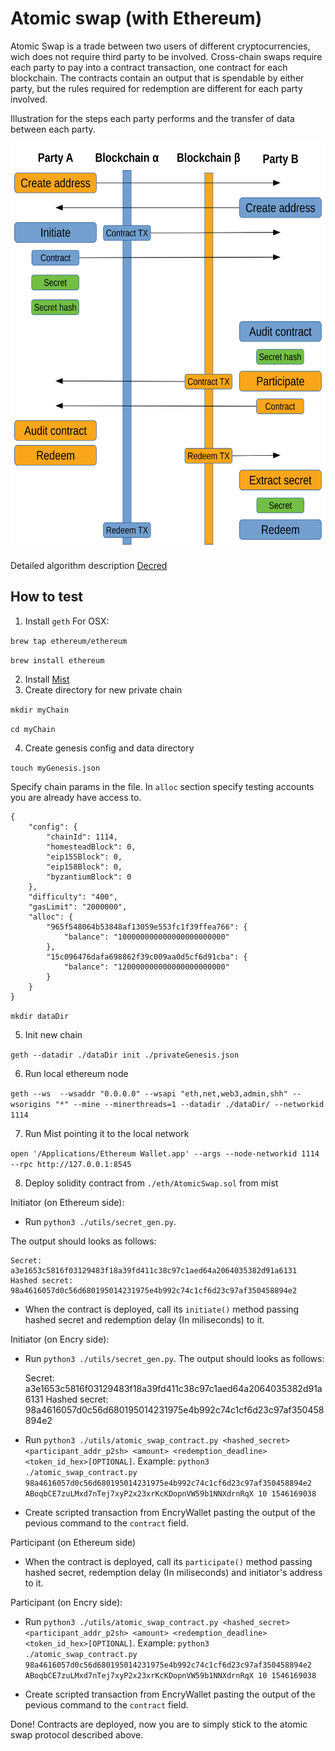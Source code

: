 # Atomic swap (with Ethereum)

Atomic Swap is a trade between two users of different cryptocurrencies, wich does not require third party to be involved.
Cross-chain swaps require each party to pay into a contract transaction, one contract for each blockchain.
The contracts contain an output that is spendable by either party, but the rules required for redemption are different for each party involved.

Illustration for the steps each party performs and the transfer of data between each party.

<img src="img/workflow.svg" width="100%" height=650 />

Detailed algorithm description [Decred](https://github.com/decred/atomicswap)

## How to test

1. Install `geth`
For OSX:

`brew tap ethereum/ethereum`

`brew install ethereum`

2. Install [Mist](https://github.com/ethereum/mist/releases)
3. Create directory for new private chain

`mkdir myChain`

`cd myChain`

4. Create genesis config and data directory

`touch myGenesis.json`

Specify chain params in the file. In `alloc` section specify testing accounts you are already have access to.

    {
        "config": {
            "chainId": 1114,
            "homesteadBlock": 0,
            "eip155Block": 0,
            "eip158Block": 0,
            "byzantiumBlock": 0
        },
        "difficulty": "400",
        "gasLimit": "2000000",
        "alloc": {
            "965f548064b53848af13059e553fc1f39ffea766": { 
                "balance": "100000000000000000000000" 
            },
            "15c096476dafa698862f39c009aa0d5cf6d91cba": { 
                "balance": "120000000000000000000000" 
            }
        }
    }
    
`mkdir dataDir`

5. Init new chain

`geth --datadir ./dataDir init ./privateGenesis.json`

6. Run local ethereum node

`geth --ws  --wsaddr "0.0.0.0" --wsapi "eth,net,web3,admin,shh" --wsorigins "*" --mine --minerthreads=1 --datadir ./dataDir/ --networkid 1114`

7. Run Mist pointing it to the local network

`open '/Applications/Ethereum Wallet.app' --args --node-networkid 1114 --rpc http://127.0.0.1:8545`

8. Deploy solidity contract from `./eth/AtomicSwap.sol` from mist

Initiator (on Ethereum side):

- Run `python3 ./utils/secret_gen.py`.

The output should looks as follows:

    Secret: 
    a3e1653c5816f03129483f18a39fd411c38c97c1aed64a2064035382d91a6131
    Hashed secret: 
    98a4616057d0c56d680195014231975e4b992c74c1cf6d23c97af350458894e2

- When the contract is deployed, call its `initiate()` method passing hashed secret and redemption delay (In miliseconds) to it.

Initiator (on Encry side):

- Run `python3 ./utils/secret_gen.py`.
The output should looks as follows:

    Secret: 
    a3e1653c5816f03129483f18a39fd411c38c97c1aed64a2064035382d91a6131
    Hashed secret: 
    98a4616057d0c56d680195014231975e4b992c74c1cf6d23c97af350458894e2

- Run `python3 ./utils/atomic_swap_contract.py <hashed_secret> <participant_addr_p2sh> <amount> <redemption_deadline> <token_id_hex>[OPTIONAL]`.
Example: `python3 ./atomic_swap_contract.py 98a4616057d0c56d680195014231975e4b992c74c1cf6d23c97af350458894e2 ABoqbCE7zuLMxd7nTej7xyP2x23xrKcKDopnVW59b1NNXdrnRqX 10 1546169038`

- Create scripted transaction from EncryWallet pasting the output of the pevious command to the `contract` field.

Participant (on Ethereum side)

- When the contract is deployed, call its `participate()` method passing hashed secret, redemption delay (In miliseconds) and initiator's address to it.

Participant (on Encry side):

- Run `python3 ./utils/atomic_swap_contract.py <hashed_secret> <participant_addr_p2sh> <amount> <redemption_deadline> <token_id_hex>[OPTIONAL]`.
Example: `python3 ./atomic_swap_contract.py 98a4616057d0c56d680195014231975e4b992c74c1cf6d23c97af350458894e2 ABoqbCE7zuLMxd7nTej7xyP2x23xrKcKDopnVW59b1NNXdrnRqX 10 1546169038`

- Create scripted transaction from EncryWallet pasting the output of the pevious command to the `contract` field.

Done! Contracts are deployed, now you are to simply stick to the atomic swap protocol described above.
